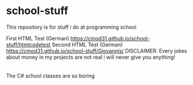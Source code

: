# school-stuff
This repository is for stuff i do at programming school

First HTML Test (German) https://cmod31.github.io/school-stuff/htmlcodetest
Second HTML Test (German) https://cmod31.github.io/school-stuff/Giovannis/
DISCLAIMER: Every jokes about money in my projects are not real i will never give you anything!
<br>
<br>
<br>
The C# school classes are so boring
